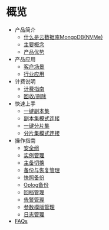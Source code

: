 # 概览

* 产品简介
    * [什么是云数据库MongoDB(NVMe)](/mongodb_nvme/product/concept)
    * [主要概念](/mongodb_nvme/product/terminology)
    * [产品优势](/mongodb_nvme/product/superiority)
* 产品应用
    * [客户场景](/mongodb_nvme/use/user)
    * [行业应用](/mongodb_nvme/use/industry)
* 计费说明
    * [计费指南](/mongodb_nvme/price/bill)
    * [回收/删除](/mongodb_nvme/price/recycle)
* 快速上手
    * [一键副本集](/mongodb_nvme/quick/replicaset)
    * [副本集模式连接](/mongodb_nvme/quick/con-replicaset)
    * [一键分片集](/mongodb_nvme/quick/cluster)
    * [分片集模式连接](/mongodb_nvme/quick/con-shard)
* 操作指南
    * [安全组](/mongodb_nvme/guide/secgrp)
    * [实例管理](/mongodb_nvme/guide/instance)
    * [主备切换](/mongodb_nvme/guide/switch)
    * [备份与恢复管理](/mongodb_nvme/guide/backup)
    * [快照备份](/mongodb_nvme/guide/snapshot)
    * [Oplog备份](/mongodb_nvme/guide/oplog_backup)
    * [回档管理](/mongodb_nvme/guide/recover)
    * [告警管理](/mongodb_nvme/guide/monitor)
    * [参数模版管理](/mongodb_nvme/guide/config_template)
    * [日志管理](/mongodb_nvme/guide/log_new)
* [FAQs](/mongodb_nvme/faqs)
